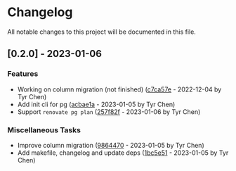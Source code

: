 # Changelog

All notable changes to this project will be documented in this file.

## [0.2.0] - 2023-01-06

### Features

- Working on column migration (not finished) ([c7ca57e](c7ca57e95d27e12c7b649a32d057e4af6f0633c9) - 2022-12-04 by Tyr Chen)
- Add init cli for pg ([acbae1a](acbae1a7601f2775a4918a3ec1094cb6c66b0553) - 2023-01-05 by Tyr Chen)
- Support `renovate pg plan` ([257f82f](257f82f497f117946372fb5af432b3ab7e347c86) - 2023-01-06 by Tyr Chen)

### Miscellaneous Tasks

- Improve column migration ([9864470](98644701788d42f65b34088c2cc1406d76188028) - 2023-01-05 by Tyr Chen)
- Add makefile, changelog and update deps ([1bc5e51](1bc5e51b4d89f373962294f248f8a95c3b82c9e5) - 2023-01-05 by Tyr Chen)

<!-- generated by git-cliff -->
